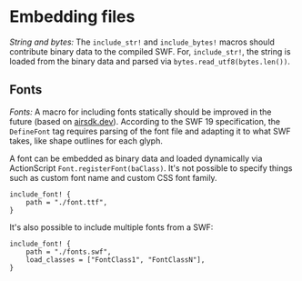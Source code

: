 # Embedding files

_String and bytes:_ The `include_str!` and `include_bytes!` macros should contribute binary data to the compiled SWF. For, `include_str!`, the string is loaded from the binary data and parsed via `bytes.read_utf8(bytes.len())`.

## Fonts

_Fonts:_ A macro for including fonts statically should be improved in the future (based on [airsdk.dev](https://airsdk.dev/docs/development/text/embedding-fonts)). According to the SWF 19 specification, the `DefineFont` tag requires parsing of the font file and adapting it to what SWF takes, like shape outlines for each glyph.

A font can be embedded as binary data and loaded dynamically via ActionScript `Font.registerFont(baClass)`. It's not possible to specify things such as custom font name and custom CSS font family.

```
include_font! {
    path = "./font.ttf",
}
```

It's also possible to include multiple fonts from a SWF:

```
include_font! {
    path = "./fonts.swf",
    load_classes = ["FontClass1", "FontClassN"],
}
```